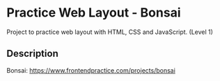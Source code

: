 # Practice Web Layout - Bonsai

Project to practice web layout with HTML, CSS and JavaScript. (Level 1)

## Description

Bonsai: <https://www.frontendpractice.com/projects/bonsai>
